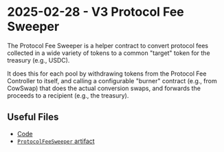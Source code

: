 # 2025-02-28 - V3 Protocol Fee Sweeper

The Protocol Fee Sweeper is a helper contract to convert protocol fees collected in a wide variety of tokens to a common "target" token for the treasury (e.g., USDC).

It does this for each pool by withdrawing tokens from the Protocol Fee Controller to itself, and calling a configurable "burner" contract (e.g., from CowSwap) that does the actual conversion swaps, and forwards the proceeds to a recipient (e.g., the treasury).

## Useful Files

- [Code](https://github.com/balancer/balancer-v3-monorepo/commit/79dcd5e045c0e3c30951d338cbac7d41f61f05e8)
- [`ProtocolFeeSweeper` artifact](./artifact/ProtocolFeeSweeper.json)
